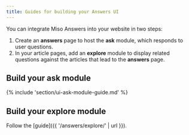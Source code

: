 ```yaml
---
title: Guides for building your Answers UI
---
```


You can integrate Miso Answers into your website in two steps:

1. Create an **answers** page to host the **ask** module, which responds to user questions.
1. In your article pages, add an **explore** module to display related questions against the articles that lead to the **answers** page.

## Build your ask module

{% include 'section/ui-ask-module-guide.md' %}

## Build your explore module

Follow the [guide]({{ '/answers/explore/' | url }}).

